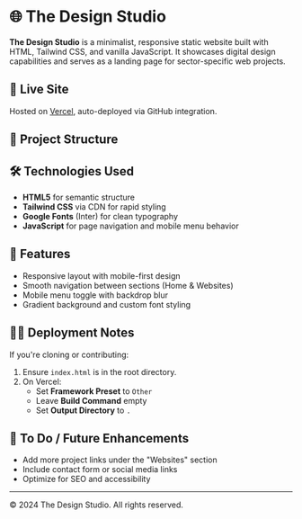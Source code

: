 # 🌐 The Design Studio

**The Design Studio** is a minimalist, responsive static website built with HTML, Tailwind CSS, and vanilla JavaScript. It showcases digital design capabilities and serves as a landing page for sector-specific web projects.

## 🚀 Live Site

Hosted on [Vercel](https://vercel.com), auto-deployed via GitHub integration.

## 📁 Project Structure


## 🛠️ Technologies Used

- **HTML5** for semantic structure  
- **Tailwind CSS** via CDN for rapid styling  
- **Google Fonts** (Inter) for clean typography  
- **JavaScript** for page navigation and mobile menu behavior

## 📱 Features

- Responsive layout with mobile-first design  
- Smooth navigation between sections (Home & Websites)  
- Mobile menu toggle with backdrop blur  
- Gradient background and custom font styling

## 🧑‍💻 Deployment Notes

If you're cloning or contributing:

1. Ensure `index.html` is in the root directory.
2. On Vercel:
   - Set **Framework Preset** to `Other`
   - Leave **Build Command** empty
   - Set **Output Directory** to `.`

## 📌 To Do / Future Enhancements

- Add more project links under the "Websites" section  
- Include contact form or social media links  
- Optimize for SEO and accessibility

---

© 2024 The Design Studio. All rights reserved.
